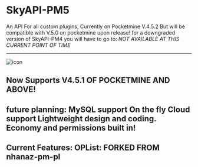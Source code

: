 # SkyAPI-PM5
An API For all custom plugins, Currently on Pocketmine V.4.5.2 But will be compatible with V.5.0 on pocketmine upon release!
for a downgraded version of SkyAPI-PM4 you will have to go to: *NOT AVAILABLE AT THIS CURRENT POINT OF TIME*


-----------------------------------
![icon](https://user-images.githubusercontent.com/100278495/178099079-8025fd85-72ee-4742-87f3-ad80f9fdf174.jpg)

Now Supports V4.5.1 OF POCKETMINE AND ABOVE!
----------------------------------
future planning:
MySQL support
On the fly Cloud support
Lightweight design and coding.
Economy and permissions built in!
---------------------------------

Current Features: 
OPList: FORKED FROM nhanaz-pm-pl
--------------------------
